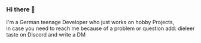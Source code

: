 ### Hi there 👋

I'm a German teenage Developer who just works on hobby Projects, in case you need to reach me because of a problem or question add: dieleertaste on Discord
and write a DM
<!--
**DieLeertaste/DieLeertaste** is a ✨ _special_ ✨ repository because its `README.md` (this file) appears on your GitHub profile.

Here are some ideas to get you started:

- 🔭 I’m currently working on ...
- 🌱 I’m currently learning ...
- 👯 I’m looking to collaborate on ...
- 🤔 I’m looking for help with ...
- 💬 Ask me about ...
- 📫 How to reach me: ...
- 😄 Pronouns: ...
- ⚡ Fun fact: ...
-->
